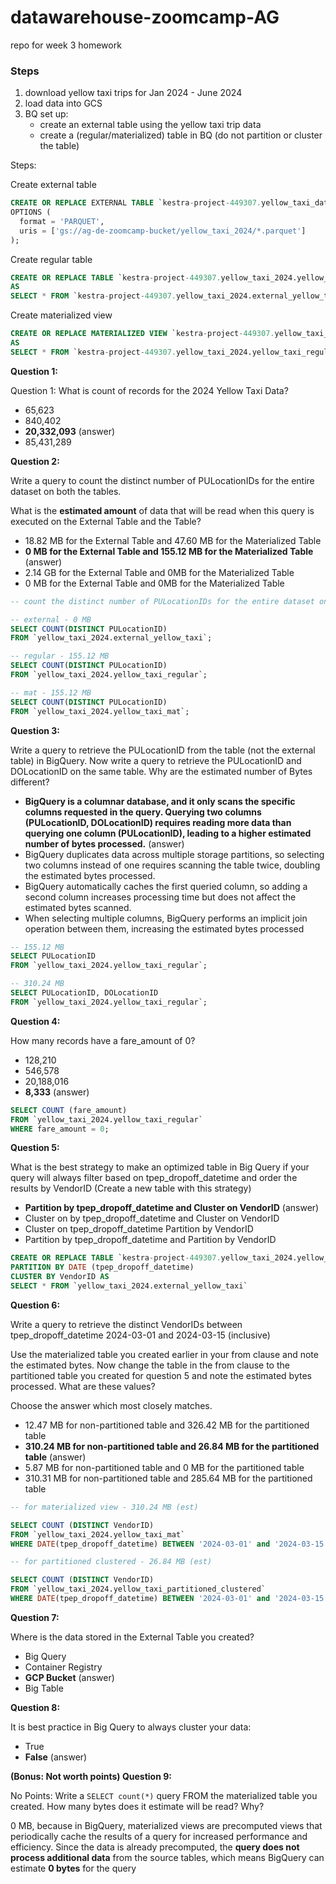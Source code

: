 # datawarehouse-zoomcamp-AG
repo for week 3 homework

### Steps
1. download yellow taxi trips for Jan 2024 - June 2024
2. load data into GCS
3. BQ set up:
   - create an external table using the yellow taxi trip data
   - create a (regular/materialized) table in BQ (do not partition or cluster the table)

Steps:

Create external table

```sql
CREATE OR REPLACE EXTERNAL TABLE `kestra-project-449307.yellow_taxi_data_2024.external_yellow_taxi`
OPTIONS (
  format = 'PARQUET',
  uris = ['gs://ag-de-zoomcamp-bucket/yellow_taxi_2024/*.parquet']
);
```

Create regular table

```sql
CREATE OR REPLACE TABLE `kestra-project-449307.yellow_taxi_2024.yellow_taxi_regular`
AS
SELECT * FROM `kestra-project-449307.yellow_taxi_2024.external_yellow_taxi`;

```

Create materialized view

```sql
CREATE OR REPLACE MATERIALIZED VIEW `kestra-project-449307.yellow_taxi_2024.yellow_taxi_mat`
AS
SELECT * FROM `kestra-project-449307.yellow_taxi_2024.yellow_taxi_regular`;
```

**Question 1:**

Question 1: What is count of records for the 2024 Yellow Taxi Data?

- 65,623
- 840,402
- **20,332,093** (answer)
- 85,431,289

**Question 2:**

Write a query to count the distinct number of PULocationIDs for the entire dataset on both the tables.

What is the **estimated amount** of data that will be read when this query is executed on the External Table and the Table?

- 18.82 MB for the External Table and 47.60 MB for the Materialized Table
- **0 MB for the External Table and 155.12 MB for the Materialized Table** (answer)
- 2.14 GB for the External Table and 0MB for the Materialized Table
- 0 MB for the External Table and 0MB for the Materialized Table

```sql
-- count the distinct number of PULocationIDs for the entire dataset on both the tables

-- external - 0 MB
SELECT COUNT(DISTINCT PULocationID)
FROM `yellow_taxi_2024.external_yellow_taxi`;

-- regular - 155.12 MB
SELECT COUNT(DISTINCT PULocationID)
FROM `yellow_taxi_2024.yellow_taxi_regular`;

-- mat - 155.12 MB
SELECT COUNT(DISTINCT PULocationID)
FROM `yellow_taxi_2024.yellow_taxi_mat`;
```

**Question 3:**

Write a query to retrieve the PULocationID from the table (not the external table) in BigQuery. Now write a query to retrieve the PULocationID and DOLocationID on the same table. Why are the estimated number of Bytes different?

- **BigQuery is a columnar database, and it only scans the specific columns requested in the query. Querying two columns (PULocationID, DOLocationID) requires reading more data than querying one column (PULocationID), leading to a higher estimated number of bytes processed.** (answer)
- BigQuery duplicates data across multiple storage partitions, so selecting two columns instead of one requires scanning the table twice, doubling the estimated bytes processed.
- BigQuery automatically caches the first queried column, so adding a second column increases processing time but does not affect the estimated bytes scanned.
- When selecting multiple columns, BigQuery performs an implicit join operation between them, increasing the estimated bytes processed

```sql
-- 155.12 MB
SELECT PULocationID
FROM `yellow_taxi_2024.yellow_taxi_regular`;

-- 310.24 MB
SELECT PULocationID, DOLocationID
FROM `yellow_taxi_2024.yellow_taxi_regular`;
```

**Question 4:**

How many records have a fare_amount of 0?

- 128,210
- 546,578
- 20,188,016
- **8,333** (answer)

```sql
SELECT COUNT (fare_amount)
FROM `yellow_taxi_2024.yellow_taxi_regular`
WHERE fare_amount = 0;
```

**Question 5:**

What is the best strategy to make an optimized table in Big Query if your query will always filter based on tpep_dropoff_datetime and order the results by VendorID (Create a new table with this strategy)

- **Partition by tpep_dropoff_datetime and Cluster on VendorID** (answer)
- Cluster on by tpep_dropoff_datetime and Cluster on VendorID
- Cluster on tpep_dropoff_datetime Partition by VendorID
- Partition by tpep_dropoff_datetime and Partition by VendorID

```sql
CREATE OR REPLACE TABLE `kestra-project-449307.yellow_taxi_2024.yellow_taxi_partitioned_clustered`
PARTITION BY DATE (tpep_dropoff_datetime)
CLUSTER BY VendorID AS
SELECT * FROM `yellow_taxi_2024.external_yellow_taxi`
```

**Question 6:**

Write a query to retrieve the distinct VendorIDs between tpep_dropoff_datetime 2024-03-01 and 2024-03-15 (inclusive)

Use the materialized table you created earlier in your from clause and note the estimated bytes. Now change the table in the from clause to the partitioned table you created for question 5 and note the estimated bytes processed. What are these values?

Choose the answer which most closely matches.

- 12.47 MB for non-partitioned table and 326.42 MB for the partitioned table
- **310.24 MB for non-partitioned table and 26.84 MB for the partitioned table** (answer)
- 5.87 MB for non-partitioned table and 0 MB for the partitioned table
- 310.31 MB for non-partitioned table and 285.64 MB for the partitioned table

```sql
-- for materialized view - 310.24 MB (est)

SELECT COUNT (DISTINCT VendorID)
FROM `yellow_taxi_2024.yellow_taxi_mat`
WHERE DATE(tpep_dropoff_datetime) BETWEEN '2024-03-01' and '2024-03-15';

-- for partitioned clustered - 26.84 MB (est)

SELECT COUNT (DISTINCT VendorID)
FROM `yellow_taxi_2024.yellow_taxi_partitioned_clustered`
WHERE DATE(tpep_dropoff_datetime) BETWEEN '2024-03-01' and '2024-03-15';
```

**Question 7:**

Where is the data stored in the External Table you created?

- Big Query
- Container Registry
- **GCP Bucket** (answer)
- Big Table

**Question 8:**

It is best practice in Big Query to always cluster your data:

- True
- **False** (answer)

**(Bonus: Not worth points) Question 9:**

No Points: Write a `SELECT count(*)` query FROM the materialized table you created. How many bytes does it estimate will be read? Why?

0 MB, because in BigQuery, materialized views are precomputed views that periodically cache the results of a query for increased performance and efficiency.  Since the data is already precomputed, the **query does not process additional data** from the source tables, which means BigQuery can estimate **0 bytes** for the query
